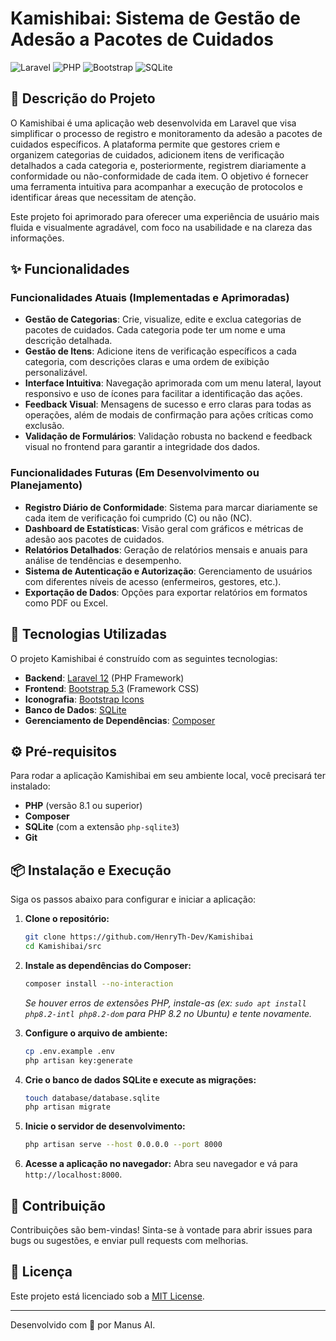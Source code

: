# Kamishibai: Sistema de Gestão de Adesão a Pacotes de Cuidados

![Laravel](https://img.shields.io/badge/Laravel-12-FF2D20?style=for-the-badge&logo=laravel&logoColor=white)
![PHP](https://img.shields.io/badge/PHP-8.2%2B-777BB4?style=for-the-badge&logo=php&logoColor=white)
![Bootstrap](https://img.shields.io/badge/Bootstrap-5.3-7952B3?style=for-the-badge&logo=bootstrap&logoColor=white)
![SQLite](https://img.shields.io/badge/SQLite-07405E?style=for-the-badge&logo=sqlite&logoColor=white)

## 📝 Descrição do Projeto

O Kamishibai é uma aplicação web desenvolvida em Laravel que visa simplificar o processo de registro e monitoramento da adesão a pacotes de cuidados específicos. A plataforma permite que gestores criem e organizem categorias de cuidados, adicionem itens de verificação detalhados a cada categoria e, posteriormente, registrem diariamente a conformidade ou não-conformidade de cada item. O objetivo é fornecer uma ferramenta intuitiva para acompanhar a execução de protocolos e identificar áreas que necessitam de atenção.

Este projeto foi aprimorado para oferecer uma experiência de usuário mais fluida e visualmente agradável, com foco na usabilidade e na clareza das informações.

## ✨ Funcionalidades

### Funcionalidades Atuais (Implementadas e Aprimoradas)

- **Gestão de Categorias**: Crie, visualize, edite e exclua categorias de pacotes de cuidados. Cada categoria pode ter um nome e uma descrição detalhada.
- **Gestão de Itens**: Adicione itens de verificação específicos a cada categoria, com descrições claras e uma ordem de exibição personalizável.
- **Interface Intuitiva**: Navegação aprimorada com um menu lateral, layout responsivo e uso de ícones para facilitar a identificação das ações.
- **Feedback Visual**: Mensagens de sucesso e erro claras para todas as operações, além de modais de confirmação para ações críticas como exclusão.
- **Validação de Formulários**: Validação robusta no backend e feedback visual no frontend para garantir a integridade dos dados.

### Funcionalidades Futuras (Em Desenvolvimento ou Planejamento)

- **Registro Diário de Conformidade**: Sistema para marcar diariamente se cada item de verificação foi cumprido (C) ou não (NC).
- **Dashboard de Estatísticas**: Visão geral com gráficos e métricas de adesão aos pacotes de cuidados.
- **Relatórios Detalhados**: Geração de relatórios mensais e anuais para análise de tendências e desempenho.
- **Sistema de Autenticação e Autorização**: Gerenciamento de usuários com diferentes níveis de acesso (enfermeiros, gestores, etc.).
- **Exportação de Dados**: Opções para exportar relatórios em formatos como PDF ou Excel.

## 🚀 Tecnologias Utilizadas

O projeto Kamishibai é construído com as seguintes tecnologias:

- **Backend**: [Laravel 12](https://laravel.com/) (PHP Framework)
- **Frontend**: [Bootstrap 5.3](https://getbootstrap.com/) (Framework CSS)
- **Iconografia**: [Bootstrap Icons](https://icons.getbootstrap.com/)
- **Banco de Dados**: [SQLite](https://www.sqlite.org/)
- **Gerenciamento de Dependências**: [Composer](https://getcomposer.org/)

## ⚙️ Pré-requisitos

Para rodar a aplicação Kamishibai em seu ambiente local, você precisará ter instalado:

- **PHP** (versão 8.1 ou superior)
- **Composer**
- **SQLite** (com a extensão `php-sqlite3`)
- **Git**

## 📦 Instalação e Execução

Siga os passos abaixo para configurar e iniciar a aplicação:

1.  **Clone o repositório:**
    ```bash
    git clone https://github.com/HenryTh-Dev/Kamishibai
    cd Kamishibai/src
    ```

2.  **Instale as dependências do Composer:**
    ```bash
    composer install --no-interaction
    ```
    *Se houver erros de extensões PHP, instale-as (ex: `sudo apt install php8.2-intl php8.2-dom` para PHP 8.2 no Ubuntu) e tente novamente.*

3.  **Configure o arquivo de ambiente:**
    ```bash
    cp .env.example .env
    php artisan key:generate
    ```

4.  **Crie o banco de dados SQLite e execute as migrações:**
    ```bash
    touch database/database.sqlite
    php artisan migrate
    ```

5.  **Inicie o servidor de desenvolvimento:**
    ```bash
    php artisan serve --host 0.0.0.0 --port 8000
    ```

6.  **Acesse a aplicação no navegador:**
    Abra seu navegador e vá para `http://localhost:8000`.

## 🤝 Contribuição

Contribuições são bem-vindas! Sinta-se à vontade para abrir issues para bugs ou sugestões, e enviar pull requests com melhorias.

## 📄 Licença

Este projeto está licenciado sob a [MIT License](LICENSE.md).

---

Desenvolvido com 💙 por Manus AI.


